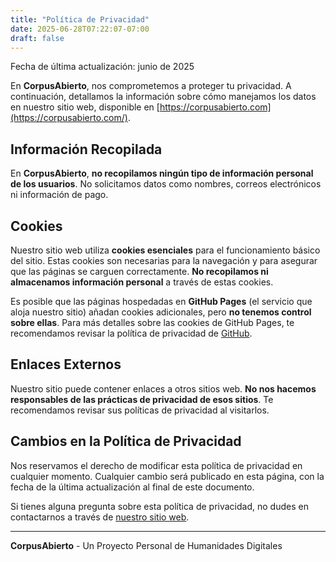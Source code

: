 ```yaml
---
title: "Política de Privacidad"
date: 2025-06-28T07:22:07-07:00
draft: false
---
```


Fecha de última actualización: junio de 2025

En **CorpusAbierto**, nos comprometemos a proteger tu privacidad. A continuación, detallamos la información sobre cómo manejamos los datos en nuestro sitio web, disponible en [https://corpusabierto.com](https://corpusabierto.com/).

## Información Recopilada

En **CorpusAbierto**, **no recopilamos ningún tipo de información personal de los usuarios**. No solicitamos datos como nombres, correos electrónicos ni información de pago.

## Cookies

Nuestro sitio web utiliza **cookies esenciales** para el funcionamiento básico del sitio. Estas cookies son necesarias para la navegación y para asegurar que las páginas se carguen correctamente. **No recopilamos ni almacenamos información personal** a través de estas cookies.

Es posible que las páginas hospedadas en **GitHub Pages** (el servicio que aloja nuestro sitio) añadan cookies adicionales, pero **no tenemos control sobre ellas**. Para más detalles sobre las cookies de GitHub Pages, te recomendamos revisar la política de privacidad de [GitHub](https://docs.github.com/en/github/site-policy/github-privacy-statement).

## Enlaces Externos

Nuestro sitio puede contener enlaces a otros sitios web. **No nos hacemos responsables de las prácticas de privacidad de esos sitios**. Te recomendamos revisar sus políticas de privacidad al visitarlos.

## Cambios en la Política de Privacidad

Nos reservamos el derecho de modificar esta política de privacidad en cualquier momento. Cualquier cambio será publicado en esta página, con la fecha de la última actualización al final de este documento.

Si tienes alguna pregunta sobre esta política de privacidad, no dudes en contactarnos a través de [nuestro sitio web](https://corpusabierto.com/contacto/).

---

**CorpusAbierto** - Un Proyecto Personal de Humanidades Digitales
